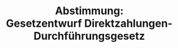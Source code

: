 ---
abstimmung:
  abstimmung: 2
  bundestagssitzung: 126
  datum: 13. November 2019
  legislaturperiode: 19
categories:
- Todo
data:
- title: Abstimmungsergebnis 20191113_2-data.pdf
  url: /res/2021-btw/abstimmungsergebnisse/20191113_2-data.pdf
- title: Abstimmungsergebnis 20191113_2_xls-data.xlsx
  url: /res/2021-btw/abstimmungsergebnisse/20191113_2_xls-data.xlsx
- title: Abstimmungsergebnis 20191113_2_xls-data.csv
  url: /res/2021-btw/abstimmungsergebnisse/csv/20191113_2_xls-data.csv
documents:
- local: /res/2021-btw/drucksachen/13960.pdf
  title: Drucksache 19/13960
  url: https://dip21.bundestag.de/dip21/btd/19/139/1913960.pdf
- local: /res/2021-btw/drucksachen/14385.pdf
  title: Drucksache 19/14385
  url: https://dip21.bundestag.de/dip21/btd/19/143/1914385.pdf
- local: /res/2021-btw/drucksachen/14745.pdf
  title: Drucksache 19/14745
  url: https://dip21.bundestag.de/dip21/btd/19/147/1914745.pdf
ergebnis:
  AfD:
    enthaltung: 0
    gesamt: 91
    ja: 0
    nein: 79
    nichtabgegeben: 12
    ungueltig: 0
  Bündnis 90/Die Grünen:
    enthaltung: 60
    gesamt: 67
    ja: 0
    nein: 0
    nichtabgegeben: 7
    ungueltig: 0
  Die Linke:
    enthaltung: 0
    gesamt: 69
    ja: 0
    nein: 60
    nichtabgegeben: 9
    ungueltig: 0
  FDP:
    enthaltung: 0
    gesamt: 80
    ja: 0
    nein: 69
    nichtabgegeben: 11
    ungueltig: 0
  cdu/csu:
    enthaltung: 1
    gesamt: 246
    ja: 222
    nein: 1
    nichtabgegeben: 22
    ungueltig: 0
  file: 20191113_2_xls-data.xlsx
  fraktionslos:
    enthaltung: 0
    gesamt: 4
    ja: 0
    nein: 2
    nichtabgegeben: 2
    ungueltig: 0
  spd:
    enthaltung: 0
    gesamt: 152
    ja: 136
    nein: 0
    nichtabgegeben: 16
    ungueltig: 0
layout: abstimmung
links:
- title: Link zu bundestag.de
  url: https://www.bundestag.de/parlament/plenum/abstimmung/abstimmung?id=631
preview: 'Deutscher Bundestag


  126. Sitzung des Deutschen Bundestages

  am Mittwoch, 13. November 2019


  Endgültiges Ergebnis der Namentlichen Abstimmung Nr. 2


  Gesetzentwurf der Bundesregierung

  Entwurf eines Zweiten Gesetzes zur Änderung des Direktzahlungen-Durchführungsgesetzes

  Drs. 19/13960, 19/14385 und 19/14745'
tags:
- Todo
title: 'Abstimmung: Gesetzentwurf Direktzahlungen-Durchführungsgesetz'
---